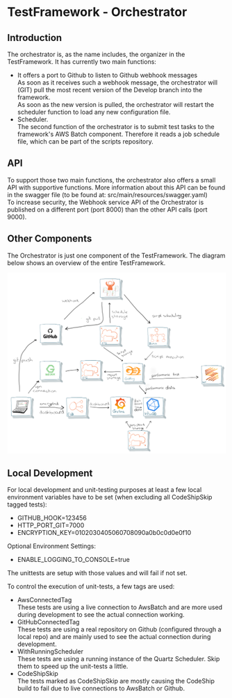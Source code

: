 TestFramework - Orchestrator
============================

Introduction
------------

The orchestrator is, as the name includes, the organizer in the TestFramework. 
It has currently two main functions:

* It offers a port to Github to listen to Github webhook messages<br>
 As soon as it receives such a webhook message, the orchestrator will (GIT) pull the 
 most recent version of the Develop branch into the framework.<br>
 As soon as the new version is pulled, the orchestrator will restart the scheduler 
 function to load any new configuration file. 
* Scheduler.<br>
 The second function of the orchestrator is to submit test tasks to the 
 framework's AWS Batch component. Therefore it reads a job schedule file, 
 which can be part of the scripts repository.<br>
 
API
---
To support those two main functions, the orchestrator also offers a small API 
with supportive functions. More information about this API can be found in the
swagger file (to be found at: src/main/resources/swagger.yaml)<br> 
To increase security, the Webhook service API of the Orchestrator is published 
on a different port (port 8000) than the other API calls (port 9000). 

Other Components
----------------
The Orchestrator is just one component of the TestFramework. The diagram below shows
an overview of the entire TestFramework. 

![TestFramework-Components](docs/images/test%20framework.png)

Local Development
-----------------
For local development and unit-testing purposes at least a few local environment
variables have to be set (when excluding all CodeShipSkip tagged tests):
- GITHUB_HOOK=123456
- HTTP_PORT_GIT=7000
- ENCRYPTION_KEY=0102030405060708090a0b0c0d0e0f10

Optional Environment Settings:
- ENABLE_LOGGING_TO_CONSOLE=true

The unittests are setup with those values and will fail if not set. 

To control the execution of unit-tests, a few tags are used:
- AwsConnectedTag <br>
These tests are using a live connection to AwsBatch and are more used during development 
to see the actual connection working. 
- GitHubConnectedTag<br>
These tests are using a real repository on Github (configured through a local repo) 
and are mainly used to see the actual connection during development.
- WithRunningScheduler<br>
These tests are using a running instance of the Quartz Scheduler. Skip them to speed up
the unit-tests a little.
- CodeShipSkip<br>
The tests marked as CodeShipSkip are mostly causing the CodeShip build to fail due to 
live connections to AwsBatch or Github. 

